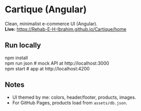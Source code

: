 # Cartique (Angular)

Clean, minimalist e-commerce UI (Angular).  
**Live:** https://Rehab-E-H-Ibrahim.github.io/Cartique/home

## Run locally
npm install  
npm run json     # mock API at http://localhost:3000  
npm start        # app at http://localhost:4200

## Notes
- UI themed by me: colors, header/footer, products, images.
- For GitHub Pages, products load from `assets/db.json`.
